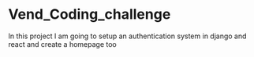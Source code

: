 # Vend_Coding_challenge
In this project I am going to setup  an authentication system in django and react  and create a homepage too 
